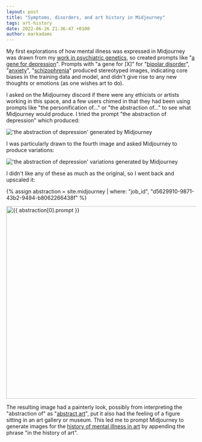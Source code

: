 ```yaml
---
layout: post
title: "Symptoms, disorders, and art history in Midjourney"
tags: art-history
date: 2022-06-26 21:36:47 +0100
author: markadams
---
```


My first explorations of how mental illness was expressed in Midjourney was drawn from my [work in psychiatric genetics](https://www.ed.ac.uk/profile/dr-mark-james-adams), so created prompts like "[a gene for depression][gene-for-mdd]".  Prompts with "a gene for \[X\]" for "[bipolar disorder][gene-for-bip]", "[anxiety][gene-for-anx]", "[schizophrenia][gene-for-scz]" produced stereotyped images, indicating core biases in the training data and model, and didn't give rise to any new thoughts or emotions (as one wishes art to do).

I asked on the Midjourney discord if there were any ethicists or artists working in this space, and a few users chimed in that they had been using prompts like "the personification of…" or "the abstraction of…" to see what Midjourney would produce. I tried the prompt "the abstraction of depression" which produced:

!['the abstraction of depression' generated by Midjourney](https://storage.googleapis.com/dream-machines-output/bf27cde4-1961-4b01-8188-588e028b8577/grid_0.png)

I was particularly drawn to the fourth image and asked Midjourney to produce variations:

!['the abstraction of depression' variations generated by Midjourney](https://storage.googleapis.com/dream-machines-output/2cc70aa1-15ea-409f-8fa6-b28cb3b5a033/grid_0.png)

I didn't like any of these as much as the original, so I went back and upscaled it:


{% assign abstraction = site.midjourney | where: "job_id", "d5629910-9871-43b2-9494-b8062266438f" %}
<p><a href="{{ abstraction[0].url }}"><img src="{{ abstraction[0].image }}" alt="{{ abstraction[0].prompt }}" width=512 height=512/></a></p>

The resulting image had a painterly look, possibly from interpreting the "abstraction of" as "[abstract art][abstract]", put it also had the feeling of a figure sitting in an art gallery or museum. This led me to prompt Midjourney to generate images for the [history of mental illness in art][illness-in-art] by appending the phrase "in the history of art".

[gene-for-mdd]: https://storage.googleapis.com/dream-machines-output/38ce81c1-f94f-461b-b5c2-8688ceb10935/grid_0.webp
[gene-for-bip]: https://storage.googleapis.com/dream-machines-output/740106e4-c7a7-4b3f-b21d-6c0bdcd2a912/grid_0.webp
[gene-for-anx]: https://storage.googleapis.com/dream-machines-output/7e8a6fbd-53c1-4afa-ac1c-854437232876/grid_0.webp
[gene-for-scz]: https://storage.googleapis.com/dream-machines-output/42e4023c-befb-4c64-a89f-34a1a4c25489/grid_0.webp
[abstract]: https://en.wikipedia.org/wiki/Abstract_art
[illness-in-art]: https://www.theguardian.com/society/christmas-charity-appeal-2014-blog/2015/jan/13/-sp-a-short-history-of-mental-illness-in-art